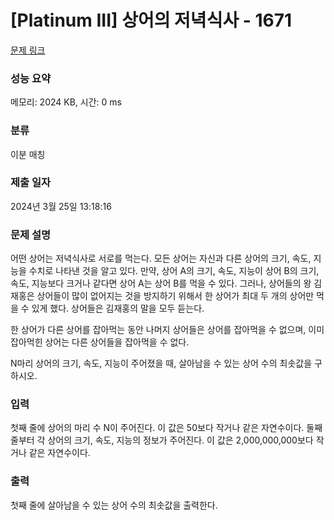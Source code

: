 # [Platinum III] 상어의 저녁식사 - 1671 

[문제 링크](https://www.acmicpc.net/problem/1671) 

### 성능 요약

메모리: 2024 KB, 시간: 0 ms

### 분류

이분 매칭

### 제출 일자

2024년 3월 25일 13:18:16

### 문제 설명

<p>어떤 상어는 저녁식사로 서로를 먹는다. 모든 상어는 자신과 다른 상어의 크기, 속도, 지능을 수치로 나타낸 것을 알고 있다. 만약, 상어 A의 크기, 속도, 지능이 상어 B의 크기, 속도, 지능보다 크거나 같다면 상어 A는 상어 B를 먹을 수 있다. 그러나, 상어들의 왕 김재홍은 상어들이 많이 없어지는 것을 방지하기 위해서 한 상어가 최대 두 개의 상어만 먹을 수 있게 했다. 상어들은 김재홍의 말을 모두 듣는다.</p>

<p>한 상어가 다른 상어를 잡아먹는 동안 나머지 상어들은 상어를 잡아먹을 수 없으며, 이미 잡아먹힌 상어는 다른 상어들을 잡아먹을 수 없다.</p>

<p>N마리 상어의 크기, 속도, 지능이 주어졌을 때, 살아남을 수 있는 상어 수의 최솟값을 구하시오.</p>

### 입력 

 <p>첫째 줄에 상어의 마리 수 N이 주어진다. 이 값은 50보다 작거나 같은 자연수이다. 둘째 줄부터 각 상어의 크기, 속도, 지능의 정보가 주어진다. 이 값은 2,000,000,000보다 작거나 같은 자연수이다.</p>

### 출력 

 <p>첫째 줄에 살아남을 수 있는 상어 수의 최솟값을 출력한다.</p>

